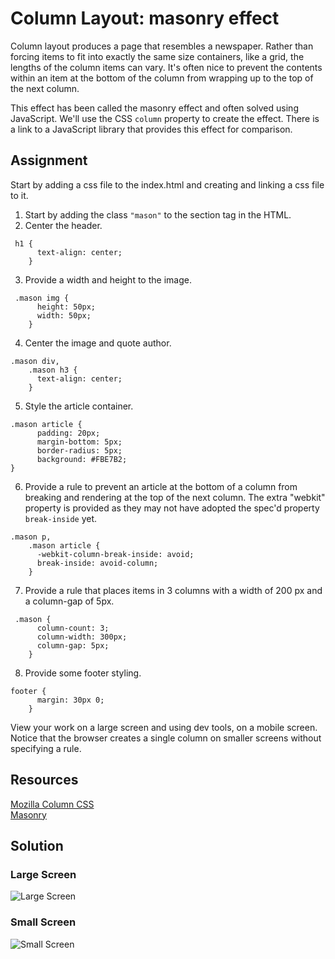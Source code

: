 # Column Layout: masonry effect

Column layout produces a page that resembles a newspaper.  Rather than forcing items to fit into exactly the same size containers, like a grid, the lengths of the column items can vary.  It's often nice to prevent the contents within an item at the bottom of the column from wrapping up to the top of the next column. 

This effect has been called the masonry effect and often solved using JavaScript.  We'll use the CSS `column` property to create the effect. There is a link to a JavaScript library that provides this effect for comparison.

## Assignment
Start by adding a css file to the index.html and creating and linking a css file to it.

1. Start by adding the class `"mason"` to the section tag in the HTML.
2. Center the header.
```
 h1 {
      text-align: center;
    }
```
3. Provide a width and height to the image.
```
 .mason img {
      height: 50px;
      width: 50px;
    }
```
4. Center the image and quote author.
```
.mason div,
    .mason h3 {
      text-align: center;
    }
```
5. Style the article container.
```
.mason article {
      padding: 20px;
      margin-bottom: 5px;
      border-radius: 5px;
      background: #FBE7B2;
}
```
6. Provide a rule to prevent an article at the bottom of a column from breaking and rendering at the top of the next column. The extra "webkit" property is provided as they may not have adopted the spec'd property `break-inside` yet.
```
.mason p,
    .mason article {
      -webkit-column-break-inside: avoid;
      break-inside: avoid-column;
    }
```
7. Provide a rule that places items in 3 columns with a width of 200 px and a column-gap of 5px.
```
 .mason {
      column-count: 3;
      column-width: 300px;
      column-gap: 5px;
    }
```
8. Provide some footer styling.
```
footer {
      margin: 30px 0;
    }
```

View your work on a large screen and using dev tools, on a mobile screen.  Notice that the browser creates a single column on smaller screens without specifying a rule.

## Resources  
[Mozilla Column CSS](https://developer.mozilla.org/en-US/docs/Web/CSS/columns)  
[Masonry](https://masonry.desandro.com/)

## Solution

### Large Screen

![Large Screen](images/column-large-screen.png)

### Small Screen
![Small Screen](images/column-mobile.png)
